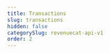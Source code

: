 ```yaml
---
title: Transactions
slug: transactions
hidden: false
categorySlug: revenuecat-api-v1
order: 2
---
```

